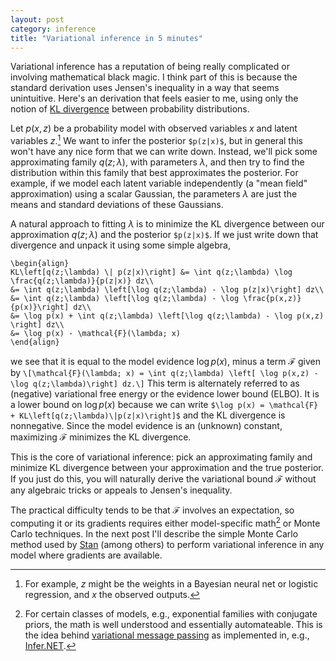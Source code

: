 ```yaml
---
layout: post
category: inference
title: "Variational inference in 5 minutes"
---
```


Variational inference has a reputation of being really complicated or involving mathematical black magic. I think part of this is because the standard derivation uses Jensen's inequality in a way that seems unintuitive. Here's an derivation that feels easier to me, using only the notion of [KL divergence](https://en.wikipedia.org/wiki/Kullback%E2%80%93Leibler_divergence) between probability distributions. 

Let $p(x,z)$ be a probability model with observed variables $x$ and latent variables $z$.[^1] We want to infer the posterior `$p(z|x)$`, but in general this won't have any nice form that we can write down. Instead, we'll pick some approximating family $q(z;\lambda)$, with parameters $\lambda$, and then try to find the distribution within this family that best approximates the posterior. For example, if we model each latent variable independently (a "mean field" approximation) using a scalar Gaussian, the parameters $\lambda$ are just the means and standard deviations of these Gaussians. 

A natural approach to fitting $\lambda$ is to minimize the KL divergence between our approximation $q(z;\lambda)$ and the posterior `$p(z|x)$`. If we just write down that divergence and unpack it using some simple algebra,
```
\begin{align}
KL\left[q(z;\lambda) \| p(z|x)\right] &= \int q(z;\lambda) \log \frac{q(z;\lambda)}{p(z|x)} dz\\
&= \int q(z;\lambda) \left[\log q(z;\lambda) - \log p(z|x)\right] dz\\
&= \int q(z;\lambda) \left[\log q(z;\lambda) - \log \frac{p(x,z)}{p(x)}\right] dz\\
&= \log p(x) + \int q(z;\lambda) \left[\log q(z;\lambda) - \log p(x,z) \right] dz\\
&= \log p(x) - \mathcal{F}(\lambda; x)
\end{align}
```
we see that it is equal to the model evidence $\log p(x)$, minus a term $\mathcal{F}$ given by
`\[\mathcal{F}(\lambda; x) = \int q(z;\lambda) \left[ \log p(x,z) - \log q(z;\lambda)\right] dz.\]` This term is alternately referred to as (negative) variational free energy or the evidence lower bound (ELBO). It is a lower bound on $\log p(x)$ because we can write `$\log p(x) = \mathcal{F} + KL\left[q(z;\lambda)\|p(z|x)\right]$` and the KL divergence is nonnegative. Since the model evidence is an (unknown) constant, maximizing $\mathcal{F}$ minimizes the KL divergence.

This is the core of variational inference: pick an approximating family and minimize KL divergence between your approximation and the true posterior. If you just do this, you will naturally derive the variational bound $\mathcal{F}$ without any algebraic tricks or appeals to Jensen's inequality. 

The practical difficulty tends to be that $\mathcal{F}$ involves an expectation, so computing it or its gradients requires either model-specific math[^2] or Monte Carlo techniques. In the next post I'll describe the simple Monte Carlo method used by [Stan](http://mc-stan.org/) (among others) to perform variational inference in any model where gradients are available. 

[^1]: For example, $z$ might be the weights in a Bayesian neural net or logistic regression, and $x$ the observed outputs. 
[^2]: For certain classes of models, e.g., exponential families with conjugate priors, the math is well understood and essentially automateable. This is the idea behind [variational message passing](http://www.jmlr.org/papers/volume6/winn05a/winn05a.pdf) as implemented in, e.g., [Infer.NET](http://research.microsoft.com/en-us/um/cambridge/projects/infernet/).
